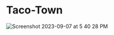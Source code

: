 # Taco-Town
![Screenshot 2023-09-07 at 5 40 28 PM](https://github.com/Dorelis26/Taco-Town/assets/115403319/5e2016bb-c747-4730-a9f4-f3192f5b2ae3)
